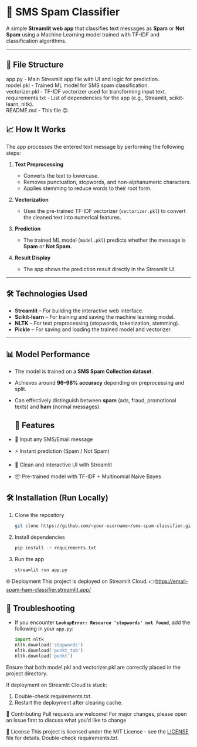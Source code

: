 # 📧 SMS Spam Classifier

A simple **Streamlit web app** that classifies text messages as **Spam** or **Not Spam** using a Machine Learning model trained with TF-IDF and classification algorithms.

---
## 📂 File Structure

app.py - Main Streamlit app file with UI and logic for prediction.  
model.pkl - Trained ML model for SMS spam classification.  
vectorizer.pkl - TF-IDF vectorizer used for transforming input text.  
requirements.txt - List of dependencies for the app (e.g., Streamlit, scikit-learn, nltk).  
README.md - This file 😊.  

## 📈 How It Works

The app processes the entered text message by performing the following steps:

1. **Text Preprocessing**  
   - Converts the text to lowercase.  
   - Removes punctuation, stopwords, and non-alphanumeric characters.  
   - Applies stemming to reduce words to their root form.  

2. **Vectorization**  
   - Uses the pre-trained TF-IDF vectorizer (`vectorizer.pkl`) to convert the cleaned text into numerical features.  

3. **Prediction**  
   - The trained ML model (`model.pkl`) predicts whether the message is **Spam** or **Not Spam**.  

4. **Result Display**  
   - The app shows the prediction result directly in the Streamlit UI.  

---

## 🛠️ Technologies Used

- **Streamlit** – For building the interactive web interface.  
- **Scikit-learn** – For training and saving the machine learning model.  
- **NLTK** – For text preprocessing (stopwords, tokenization, stemming).  
- **Pickle** – For saving and loading the trained model and vectorizer.  

---

## 📊 Model Performance

- The model is trained on a **SMS Spam Collection dataset**.  
- Achieves around **96–98% accuracy** depending on preprocessing and split.  
- Can effectively distinguish between **spam** (ads, fraud, promotional texts) and **ham** (normal messages).

  ## 🚀 Features
- 📝 Input any SMS/Email message  
- ⚡ Instant prediction (Spam / Not Spam)  
- 🎨 Clean and interactive UI with Streamlit  
- 📦 Pre-trained model with TF-IDF + Multinomial Naive Bayes
## 🛠 Installation (Run Locally)

1. Clone the repository  
   ```bash
   git clone https://github.com/<your-username>/sms-spam-classifier.git
2. Install dependencies
   ```bash
   pip install -r requirements.txt
3. Run the app
    ```bash
    streamlit run app.py

🌐 Deployment
This project is deployed on Streamlit Cloud.
👉https://email-spam-ham-classifier.streamlit.app/


## 📝 Troubleshooting

- If you encounter **`LookupError: Resource 'stopwords' not found`**, add the following in your `app.py`:
  ```python
  import nltk
  nltk.download('stopwords')
  nltk.download('punkt_tab')
  nltk.download('punkt')
Ensure that both model.pkl and vectorizer.pkl are correctly placed in the project directory.

If deployment on Streamlit Cloud is stuck:
  1. Double-check requirements.txt.
  2. Restart the deployment after clearing cache.

🤝 Contributing
Pull requests are welcome! For major changes, please open an issue first to discuss what you’d like to change

📜 License
This project is licensed under the MIT License - see the [LICENSE](LICENSE) file for details.
Double-check requirements.txt.
